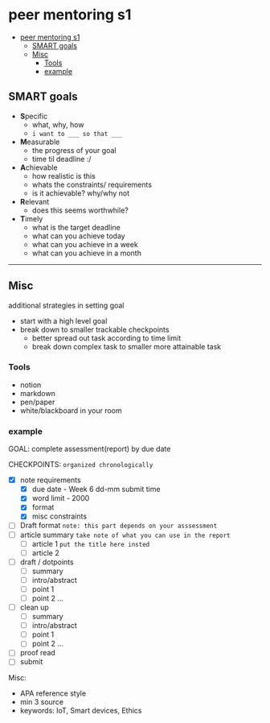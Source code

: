 # peer mentoring s1

- [peer mentoring s1](#peer-mentoring-s1)
  - [SMART goals](#smart-goals)
  - [Misc](#misc)
    - [Tools](#tools)
    - [example](#example)

## SMART goals

- **S**pecific
  - what, why, how
  - `i want to ___ so that ___`
- **M**easurable
  - the progress of your goal
  - time til deadline :/
- **A**chievable
  - how realistic is this
  - whats the constraints/ requirements
  - is it achievable? why/why not
- **R**elevant
  - does this seems worthwhile?
- **T**imely
  - what is the target deadline
  - what can you achieve today
  - what can you achieve in a week
  - what can you achieve in a month

---

## Misc

additional strategies in setting goal

- start with a high level goal
- break down to smaller trackable checkpoints
  - better spread out task according to time limit
  - break down complex task to smaller more attainable task

### Tools

- notion
- markdown
- pen/paper
- white/blackboard in your room

### example

GOAL: complete assessment(report) by due date

CHECKPOINTS: `organized chronologically`
- [x] note requirements
    - [x] due date - Week 6 dd-mm submit time
    - [x] word limit - 2000
    - [x] format
    - [x] misc constraints
- [ ] Draft format `note: this part depends on your asssessment`
- [ ] article summary `take note of what you can use in the report`
  - [ ] article 1 `put the title here insted`
  - [ ] article 2
- [ ] draft / dotpoints 
  - [ ] summary
  - [ ] intro/abstract
  - [ ] point 1
  - [ ] point 2 ...
- [ ] clean up
  - [ ] summary
  - [ ] intro/abstract
  - [ ] point 1
  - [ ] point 2 ...
- [ ] proof read 
- [ ] submit

Misc:
- APA reference style
- min 3 source
- keywords: IoT, Smart devices, Ethics 

